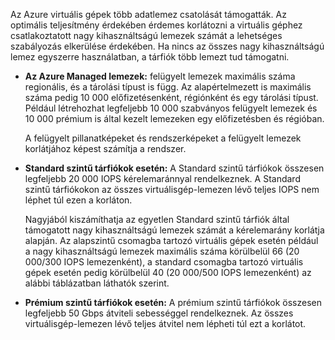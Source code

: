 Az Azure virtuális gépek több adatlemez csatolását támogatták. Az optimális teljesítmény érdekében érdemes korlátozni a virtuális géphez csatlakoztatott nagy kihasználtságú lemezek számát a lehetséges szabályozás elkerülése érdekében. Ha nincs az összes nagy kihasználtságú lemez egyszerre használatban, a tárfiók több lemezt tud támogatni.

* **Az Azure Managed lemezek:** felügyelt lemezek maximális száma regionális, és a tárolási típust is függ. Az alapértelmezett is maximális száma pedig 10 000 előfizetésenként, régiónként és egy tárolási típust. Például létrehozhat legfeljebb 10 000 szabványos felügyelt lemezek és 10 000 prémium is által kezelt lemezeken egy előfizetésben és régióban. 

    A felügyelt pillanatképeket és rendszerképeket a felügyelt lemezek korlátjához képest számítja a rendszer.

* **Standard szintű tárfiókok esetén:** A Standard szintű tárfiókok összesen legfeljebb 20 000 IOPS kérelemaránnyal rendelkeznek. A Standard szintű tárfiókokon az összes virtuálisgép-lemezen lévő teljes IOPS nem léphet túl ezen a korláton.
  
    Nagyjából kiszámíthatja az egyetlen Standard szintű tárfiók által támogatott nagy kihasználtságú lemezek számát a kérelemarány korlátja alapján. Az alapszintű csomagba tartozó virtuális gépek esetén például a nagy kihasználtságú lemezek maximális száma körülbelül 66 (20 000/300 IOPS lemezenként), a standard csomagba tartozó virtuális gépek esetén pedig körülbelül 40 (20 000/500 IOPS lemezenként) az alábbi táblázatban láthatók szerint. 
* **Prémium szintű tárfiókok esetén:** A prémium szintű tárfiókok összesen legfeljebb 50 Gbps átviteli sebességgel rendelkeznek. Az összes virtuálisgép-lemezen lévő teljes átvitel nem lépheti túl ezt a korlátot.

